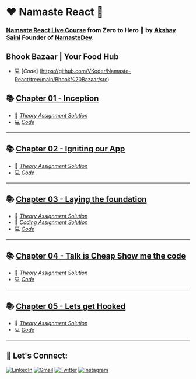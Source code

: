 # ❤️ Namaste React 🙏

### [Namaste React Live Course](https://learn.namastedev.com/courses/namaste-react-live) from Zero to Hero 🚀 by [Akshay Saini](https://www.linkedin.com/in/akshaymarch7/) Founder of [NamasteDev](https://courses.namastedev.com/learn/Namaste-React).

## Bhook Bazaar | Your Food Hub
- 💻 [_Code_] (https://github.com/VKoder/Namaste-React/tree/main/Bhook%20Bazaar/src)

## 📚 [Chapter 01 - Inception](https://github.com/VKoder/Namaste-React/tree/main/Chapter%2001%20-%20Inception) 


- 📖 [_Theory Assignment Solution_](https://github.com/VKoder/Namaste-React/blob/main/Chapter%2001%20-%20Inception/Theory/chap1Theory.md)
- 💻 [_Code_](https://github.com/VKoder/Namaste-React/blob/main/Chapter%2001%20-%20Inception/Coding/App.js)

---

## 📚 [Chapter 02 - Igniting our App](https://github.com/VKoder/Namaste-React/tree/main/Chapter%2002%20-%20Igniting%20our%20App) 


- 📖 [_Theory Assignment Solution_](https://github.com/VKoder/Namaste-React/blob/main/Chapter%2002%20-%20Igniting%20our%20App/Theory/chap2Theory.md)
- 💻 [_Code_](https://github.com/VKoder/Namaste-React/blob/main/Chapter%2002%20-%20Igniting%20our%20App/Coding/App.js)

---

## 📚 [Chapter 03 - Laying the foundation](https://github.com/VKoder/Namaste-React/tree/main/Chapter%2003%20-%20Laying%20the%20Foundation) 


- 📖 [_Theory Assignment Solution_](https://github.com/VKoder/Namaste-React/blob/main/Chapter%2003%20-%20Laying%20the%20Foundation/Theory/chap3Theory.md)
- 📖 [_Coding Assignment Solution_](https://github.com/VKoder/Namaste-React/blob/main/Chapter%2003%20-%20Laying%20the%20Foundation/Coding/Readme.md)
- 💻 [_Code_](https://github.com/VKoder/Namaste-React/blob/main/Chapter%2003%20-%20Laying%20the%20Foundation/Coding/Assignment1.js)

---
## 📚 [Chapter 04 - Talk is Cheap Show me the code](https://github.com/VKoder/Namaste-React/tree/main/Chapter%2004%20-%20Talk%20is%20Cheap%20Show%20me%20the%20code) 


- 📖 [_Theory Assignment Solution_](https://github.com/VKoder/Namaste-React/blob/main/Chapter%2004%20-%20Talk%20is%20Cheap%20Show%20me%20the%20code/Theory/chap4Theory.md)
- 💻 [_Code_](https://github.com/VKoder/Namaste-React/tree/main/Chapter%2004%20-%20Talk%20is%20Cheap%20Show%20me%20the%20code/Coding)

---
## 📚 [Chapter 05 - Lets get Hooked](https://github.com/VKoder/Namaste-React/tree/main/Chapter%2005%20-%20Lets%20get%20Hooked) 


- 📖 [_Theory Assignment Solution_](https://github.com/VKoder/Namaste-React/blob/main/Chapter%2005%20-%20Lets%20get%20Hooked/Theory/chap5Theory.md)
- 💻 [_Code_](https://github.com/VKoder/Namaste-React/tree/main/Chapter%2005%20-%20Lets%20get%20Hooked/Coding)

---

## 🔰 Let's Connect:

[![LinkedIn](https://img.shields.io/badge/LinkedIn-0077B5?style=for-the-badge&logo=linkedin&logoColor=white)](https://www.linkedin.com/in/vivek-khule-237682250/)
[![Gmail](https://img.shields.io/badge/Gmail-D14836?style=for-the-badge&logo=gmail&logoColor=white)](mailto:vivekkhule204@gmail.com)
[![Twitter](https://img.shields.io/badge/Twitter-1DA1F2?style=for-the-badge&logo=twitter&logoColor=white)](https://twitter.com/VivekKhule)
[![Instagram](https://img.shields.io/badge/Instagram-5865F2?style=for-the-badge&logo=instagram&logoColor=white)](https://instagram.com/_vivekkhule)
